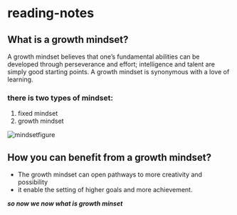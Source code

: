 # reading-notes


## What is a growth mindset?

A growth mindset believes that one’s fundamental abilities can be developed through perseverance and effort; intelligence and talent are simply good starting points. A growth mindset is synonymous with a love of learning.
### there is two types of mindset:
 1. fixed mindset
 2. growth mindset

![mindsetfigure](https://i2.wp.com/atlassianblog.wpengine.com/wp-content/uploads/NewGrowthMindset2.png?resize=800%2C1000&ssl=1)

## How you can benefit from a growth mindset?

 * The growth mindset can open pathways to more creativity and possibility
 * it enable the setting of higher goals and more achievement.
 
***so now we now what is growth minset***

